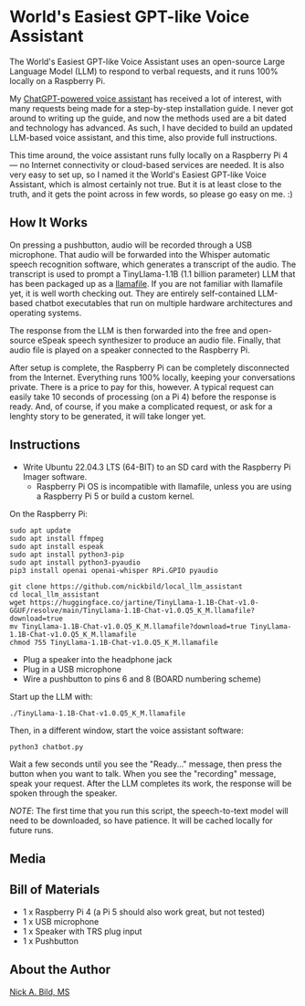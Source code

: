 # World's Easiest GPT-like Voice Assistant

The World's Easiest GPT-like Voice Assistant uses an open-source Large Language Model (LLM) to respond to verbal requests, and it runs 100% locally on a Raspberry Pi.

My [ChatGPT-powered voice assistant](https://github.com/nickbild/voice_chatgpt) has received a lot of interest, with many requests being made for a step-by-step installation guide. I never got around to writing up the guide, and now the methods used are a bit dated and technology has advanced. As such, I have decided to build an updated LLM-based voice assistant, and this time, also provide full instructions.

This time around, the voice assistant runs fully locally on a Raspberry Pi 4 — no Internet connectivity or cloud-based services are needed. It is also very easy to set up, so I named it the World's Easiest GPT-like Voice Assistant, which is almost certainly not true. But it is at least close to the truth, and it gets the point across in few words, so please go easy on me. :)

## How It Works

On pressing a pushbutton, audio will be recorded through a USB microphone. That audio will be forwarded into the Whisper automatic speech recognition software, which generates a transcript of the audio. The transcript is used to prompt a TinyLlama-1.1B (1.1 billion parameter) LLM that has been packaged up as a [llamafile](https://github.com/mozilla-Ocho/llamafile). If you are not familiar with llamafile yet, it is well worth checking out. They are entirely self-contained LLM-based chatbot executables that run on multiple hardware architectures and operating systems.

The response from the LLM is then forwarded into the free and open-source eSpeak speech synthesizer to produce an audio file. Finally, that audio file is played on a speaker connected to the Raspberry Pi.

After setup is complete, the Raspberry Pi can be completely disconnected from the Internet. Everything runs 100% locally, keeping your conversations private. There is a price to pay for this, however. A typical request can easily take 10 seconds of processing (on a Pi 4) before the response is ready. And, of course, if you make a complicated request, or ask for a lenghty story to be generated, it will take longer yet.

## Instructions

- Write Ubuntu 22.04.3 LTS (64-BIT) to an SD card with the Raspberry Pi Imager software.
  - Raspberry Pi OS is incompatible with llamafile, unless you are using a Raspberry Pi 5 or build a custom kernel.

On the Raspberry Pi:

```
sudo apt update
sudo apt install ffmpeg
sudo apt install espeak
sudo apt install python3-pip
sudo apt install python3-pyaudio
pip3 install openai openai-whisper RPi.GPIO pyaudio

git clone https://github.com/nickbild/local_llm_assistant
cd local_llm_assistant
wget https://huggingface.co/jartine/TinyLlama-1.1B-Chat-v1.0-GGUF/resolve/main/TinyLlama-1.1B-Chat-v1.0.Q5_K_M.llamafile?download=true
mv TinyLlama-1.1B-Chat-v1.0.Q5_K_M.llamafile?download=true TinyLlama-1.1B-Chat-v1.0.Q5_K_M.llamafile
chmod 755 TinyLlama-1.1B-Chat-v1.0.Q5_K_M.llamafile
```

- Plug a speaker into the headphone jack
- Plug in a USB microphone
- Wire a pushbutton to pins 6 and 8 (BOARD numbering scheme)

Start up the LLM with:
```
./TinyLlama-1.1B-Chat-v1.0.Q5_K_M.llamafile
```
Then, in a different window, start the voice assistant software:
```
python3 chatbot.py
```

Wait a few seconds until you see the "Ready..." message, then press the button when you want to talk. When you see the "recording" message, speak your request. After the LLM completes its work, the response will be spoken through the speaker.

*NOTE*: The first time that you run this script, the speech-to-text model will need to be downloaded, so have patience. It will be cached locally for future runs.

## Media

## Bill of Materials

- 1 x Raspberry Pi 4 (a Pi 5 should also work great, but not tested)
- 1 x USB microphone
- 1 x Speaker with TRS plug input
- 1 x Pushbutton

## About the Author

[Nick A. Bild, MS](https://nickbild79.firebaseapp.com/#!/)
